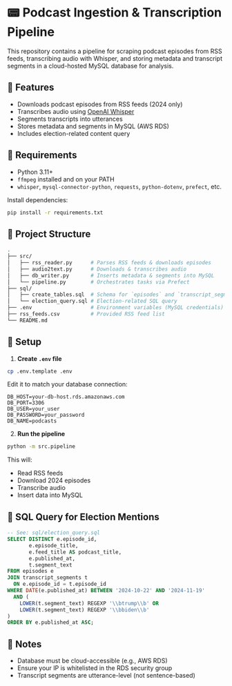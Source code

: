 # 📟 Podcast Ingestion & Transcription Pipeline

This repository contains a pipeline for scraping podcast episodes from RSS feeds, transcribing audio with Whisper, and storing metadata and transcript segments in a cloud-hosted MySQL database for analysis.

## 🚀 Features

* Downloads podcast episodes from RSS feeds (2024 only)
* Transcribes audio using [OpenAI Whisper](https://github.com/openai/whisper)
* Segments transcripts into utterances
* Stores metadata and segments in MySQL (AWS RDS)
* Includes election-related content query

## 💠 Requirements

* Python 3.11+
* `ffmpeg` installed and on your PATH
* `whisper`, `mysql-connector-python`, `requests`, `python-dotenv`, `prefect`, etc.

Install dependencies:

```bash
pip install -r requirements.txt
```

## 📁 Project Structure

```bash
.
├── src/
│   ├── rss_reader.py      # Parses RSS feeds & downloads episodes
│   ├── audio2text.py      # Downloads & transcribes audio
│   ├── db_writer.py       # Inserts metadata & segments into MySQL
│   └── pipeline.py        # Orchestrates tasks via Prefect
├── sql/
│   ├── create_tables.sql  # Schema for `episodes` and `transcript_segments`
│   └── election_query.sql # Election-related SQL query
├── .env                   # Environment variables (MySQL credentials)
├── rss_feeds.csv          # Provided RSS feed list
└── README.md
```

## 🔧 Setup

1. **Create `.env` file**

```bash
cp .env.template .env
```

Edit it to match your database connection:

```dotenv
DB_HOST=your-db-host.rds.amazonaws.com
DB_PORT=3306
DB_USER=your_user
DB_PASSWORD=your_password
DB_NAME=podcasts
```

2. **Run the pipeline**

```bash
python -m src.pipeline
```

This will:

* Read RSS feeds
* Download 2024 episodes
* Transcribe audio
* Insert data into MySQL

## 📓 SQL Query for Election Mentions

```sql
-- See: sql/election_query.sql
SELECT DISTINCT e.episode_id,
       e.episode_title,
       e.feed_title AS podcast_title,
       e.published_at,
       t.segment_text
FROM episodes e
JOIN transcript_segments t
  ON e.episode_id = t.episode_id
WHERE DATE(e.published_at) BETWEEN '2024-10-22' AND '2024-11-19'
  AND (
    LOWER(t.segment_text) REGEXP '\\btrump\\b' OR
    LOWER(t.segment_text) REGEXP '\\bbiden\\b'
)
ORDER BY e.published_at ASC;
```

## 📝 Notes

* Database must be cloud-accessible (e.g., AWS RDS)
* Ensure your IP is whitelisted in the RDS security group
* Transcript segments are utterance-level (not sentence-based)

<!-- ## 📜 License

MIT -->
